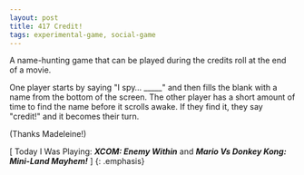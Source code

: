 ```yaml
---
layout: post
title: 417 Credit!
tags: experimental-game, social-game
---
```

A name-hunting game that can be played during the credits roll at the end of a movie.

One player starts by saying "I spy… _____" and then fills the blank with a name from the bottom of the screen.  The other player has a short amount of time to find the name before it scrolls awake.  If they find it, they say "credit!" and it becomes their turn.

(Thanks Madeleine!)

[ Today I Was Playing: ***XCOM: Enemy Within*** and ***Mario Vs Donkey Kong: Mini-Land Mayhem!*** ]
{: .emphasis}